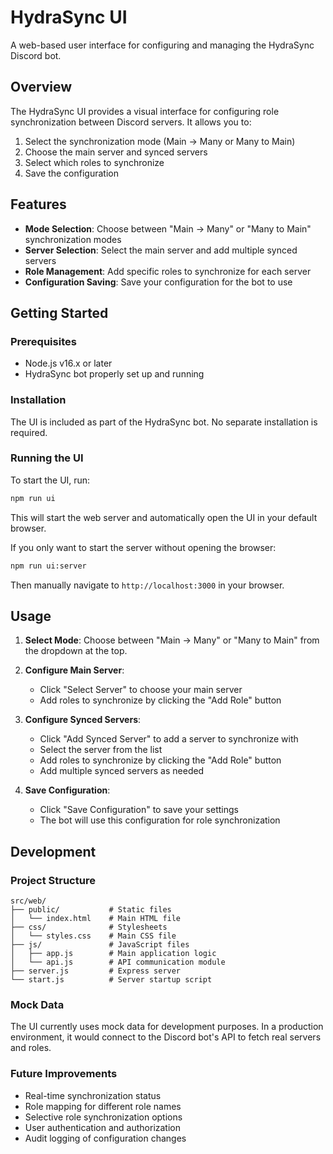 # HydraSync UI

A web-based user interface for configuring and managing the HydraSync Discord bot.

## Overview

The HydraSync UI provides a visual interface for configuring role synchronization between Discord servers. It allows you to:

1. Select the synchronization mode (Main → Many or Many to Main)
2. Choose the main server and synced servers
3. Select which roles to synchronize
4. Save the configuration

## Features

- **Mode Selection**: Choose between "Main → Many" or "Many to Main" synchronization modes
- **Server Selection**: Select the main server and add multiple synced servers
- **Role Management**: Add specific roles to synchronize for each server
- **Configuration Saving**: Save your configuration for the bot to use

## Getting Started

### Prerequisites

- Node.js v16.x or later
- HydraSync bot properly set up and running

### Installation

The UI is included as part of the HydraSync bot. No separate installation is required.

### Running the UI

To start the UI, run:

```bash
npm run ui
```

This will start the web server and automatically open the UI in your default browser.

If you only want to start the server without opening the browser:

```bash
npm run ui:server
```

Then manually navigate to `http://localhost:3000` in your browser.

## Usage

1. **Select Mode**: Choose between "Main → Many" or "Many to Main" from the dropdown at the top.

2. **Configure Main Server**:
   - Click "Select Server" to choose your main server
   - Add roles to synchronize by clicking the "Add Role" button

3. **Configure Synced Servers**:
   - Click "Add Synced Server" to add a server to synchronize with
   - Select the server from the list
   - Add roles to synchronize by clicking the "Add Role" button
   - Add multiple synced servers as needed

4. **Save Configuration**:
   - Click "Save Configuration" to save your settings
   - The bot will use this configuration for role synchronization

## Development

### Project Structure

```
src/web/
├── public/           # Static files
│   └── index.html    # Main HTML file
├── css/              # Stylesheets
│   └── styles.css    # Main CSS file
├── js/               # JavaScript files
│   ├── app.js        # Main application logic
│   └── api.js        # API communication module
├── server.js         # Express server
└── start.js          # Server startup script
```

### Mock Data

The UI currently uses mock data for development purposes. In a production environment, it would connect to the Discord bot's API to fetch real servers and roles.

### Future Improvements

- Real-time synchronization status
- Role mapping for different role names
- Selective role synchronization options
- User authentication and authorization
- Audit logging of configuration changes
